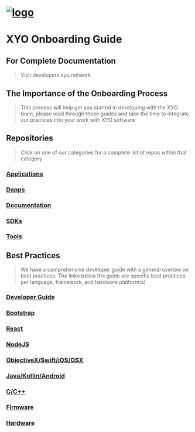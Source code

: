 [logo]: https://cdn.xy.company/img/brand/XY_Logo_GitHub.png

# [![logo]](https://xy.company)

# XYO Onboarding Guide

## For Complete Documentation 

> Visit developers.xyo.network

## The Importance of the Onboarding Process

> This process will help get you started in developing with the XYO team, please read through these guides and take the time to integrate our practices into your work with XYO software

## Repositories
> Click on one of our categories for a complete list of repos within that category

### [Applications](./repositories/applications.md)

### [Dapps](./repositories/dapps.md)

### [Documentation](./repositories/documentation.md)

### [SDKs](./repositories/sdks.md)

### [Tools](./repositories/tools.md)

## Best Practices
> We have a comprehensive developer guide with a general overiew on best practices. The links below the guide are specific best practices per language, framework, and hardware platform(s)

### [Developer Guide](./bestpractices/developer-guide.md) 

### [Bootstrap](./bestpractices/bootstrap.md)

### [React](./bestpractices/react.md)

### [NodeJS](./bestpractices/nodejs.md)

### [ObjectiveX/Swift/iOS/OSX](./bestpractices/objectivec-swift-ios-osx.md)

### [Java/Kotlin/Android](./bestpractices/java-kotlin-android.md)

### [C/C++](./bestpractices/c-c++.md)

### [Firmware](./bestpractices/firmware.md)

### [Hardware](./bestpractices/hardware.md)

